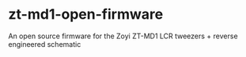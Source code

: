 # zt-md1-open-firmware
An open source firmware for the Zoyi ZT-MD1 LCR tweezers + reverse engineered schematic
